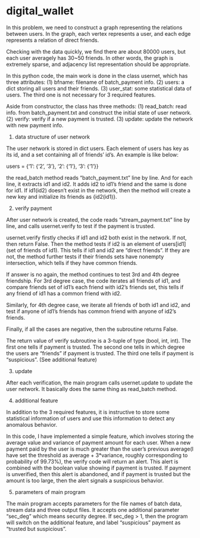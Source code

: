 # digital_wallet

In this problem, we need to construct a graph representing the relations between users. In the graph, each vertex represents a user, and each edge represents a relation of direct friends. 

Checking with the data quickly, we find there are about 80000 users, but each user averagely has 30~50 friends. In other words, the graph is extremely sparse, and adjacency list representation should be appropriate.

In this python code, the main work is done in the class usernet, which has three attributes:
       (1) bfname: filename of batch_payment info.
       (2) users: a dict storing all users and their friends.
       (3) user_stat: some statistical data of users.
The third one is not necessary for 3 required features.

Aside from constructor, the class has three methods:
	(1) read_batch: read info. from batch_payment.txt and construct the initial state of user network.
	(2) verify: verify if a new payment is trusted.
	(3) update: update the network with new payment info.

1. data structure of user network

The user network is stored in dict users. Each element of users has key as its id, and a set containing all of friends’ id’s. An example is like below:

users = {‘1’: {‘2’, ’3’}, ‘2’: {‘1’}, ‘3’: {‘1’}}

the read_batch method reads “batch_payment.txt” line by line. And for each line, it extracts id1 and id2. It adds id2 to id1’s friend and the same is done for id1. If id1(id2) doesn’t exist in the network, then the method will create a new key and initialize its friends as {id2(id1)}.

2. verify payment

After user network is created, the code reads “stream_payment.txt” line by line, and calls usernet.verify to test if the payment is trusted. 

usernet.verify firstly checks if id1 and id2 both exist in the network. If not, then return False. Then the method tests if id2 is an element of users[id1] (set of friends of id1). This tells if id1 and id2 are “direct friends”. If they are not, the method further tests if their friends sets have nonempty intersection, which tells if they have common friends.

If answer is no again, the method continues to test 3rd and 4th degree friendship. For 3rd degree case, the code iterates all friends of id1, and compare friends set of id1’s each friend with id2’s friends set, this tells if any friend of id1 has a common friend with id2. 

Similarly, for 4th degree case, we iterate all friends of both id1 and id2, and test if anyone of id1’s friends has common friend with anyone of id2’s friends.

Finally, if all the cases are negative, then the subroutine returns False.

The return value of verify subroutine is a 3-tuple of type (bool, int, int). The first one tells if payment is trusted. The second one tells in which degree the users are “friends” if payment is trusted. The third one tells if payment is “suspicious”. (See additional feature)

3. update

After each verification, the main program calls usernet.update to update the user network. It basically does the same thing as read_batch method.

4. additional feature

In addition to the 3 required features, it is instructive to store some statistical information of users and use this information to detect any anomalous behavior.

In this code, I have implemented a simple feature, which involves storing the average value and variance of payment amount for each user. When a new payment paid by the user is much greater than the user’s previous average(I have set the threshold as average + 3*variance, roughly corresponding to probability of 99.73%), the verify code will return an alert. This alert is combined with the boolean value showing if payment is trusted. If payment is unverified, then this alert is abandoned, and if payment is trusted but the amount is too large, then the alert signals a suspicious behavior.

5. parameters of main program

The main program accepts parameters for the file names of batch data, stream data and three output files. It accepts one additional parameter “sec_deg” which means security degree. If sec_deg > 1, then the program will switch on the additional feature, and label “suspicious” payment as “trusted but suspicious”.